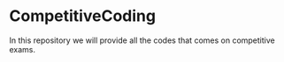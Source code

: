 # CompetitiveCoding
In this repository we will provide all the codes that comes on competitive exams.
